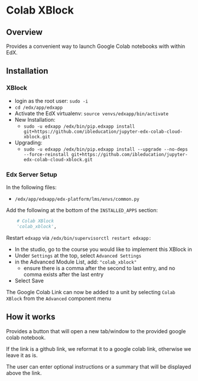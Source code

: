 # Colab XBlock

## Overview
Provides a convenient way to launch Google Colab notebooks with within EdX.

## Installation
### XBlock
* login as the root user: `sudo -i`
* `cd /edx/app/edxapp`
* Activate the EdX virtualenv: `source venvs/edxapp/bin/activate`
* New Installation:
    * `sudo -u edxapp /edx/bin/pip.edxapp install git+https://github.com/ibleducation/jupyter-edx-colab-cloud-xblock.git`
* Upgrading:
    * `sudo -u edxapp /edx/bin/pip.edxapp install --upgrade --no-deps --force-reinstall git+https://github.com/ibleducation/jupyter-edx-colab-cloud-xblock.git`

### Edx Server Setup
In the following files:
* `/edx/app/edxapp/edx-platform/lms/envs/common.py` 

Add the following at the bottom of the `INSTALLED_APPS` section:
```python
    # Colab XBlock
    'colab_xblock',
```

Restart `edxapp` via `/edx/bin/supervisorctl restart edxapp:`

* In the studio, go to the course you would like to implement this XBlock in
* Under `Settings` at the top, select `Advanced Settings`
* in the Advanced Module List, add: `"colab_xblock"`
    * ensure there is a comma after the second to last entry, and no comma exists after the last entry
* Select Save

The Google Colab Link can now be added to a unit by selecting `Colab XBlock` from the `Advanced` component menu

## How it works
Provides a button that will open a new tab/window to the provided google colab notebook.

If the link is a github link, we reformat it to a google colab link, otherwise we leave it as is.

The user can enter optional instructions or a summary that will be displayed above the link.

